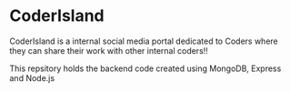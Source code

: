 # CoderIsland 

CoderIsland is a internal social media portal dedicated to Coders where they can share their work with other internal coders!! 

This repsitory holds the backend code created using MongoDB, Express and Node.js

